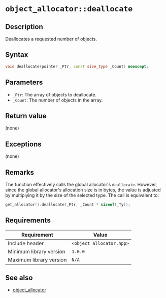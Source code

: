 # `object_allocator::deallocate`

## Description

Deallocates a requested number of objects.

## Syntax

```cpp
void deallocate(pointer _Ptr, const size_type _Count) noexcept;
```

## Parameters

- `_Ptr`: The array of objects to deallocate.
- `_Count`: The number of objects in the array.

## Return value

(none)

## Exceptions

(none)

## Remarks

The function effectively calls the global allocator's `deallocate`. However, since the global allocator's allocation size is in bytes, the value 
is adjusted by multiplying it by the size of the selected type. The call is equivalent to:

```cpp
get_allocator().deallocate(_Ptr, _Count * sizeof(_Ty));
```

## Requirements

| Requirement             | Value                    |
|-------------------------|--------------------------|
| Include header          | `<object_allocator.hpp>` |
| Minimum library version | `1.0.0`                  |
| Maximum library version | `N/A`                    |

## See also

- [object_allocator](object_allocator.md)